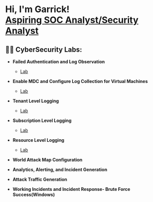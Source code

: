 <h1>Hi, I'm Garrick! <br/><a href="www.linkedin.com/in/garrick-jackson-jr-493723245">Aspiring SOC Analyst/Security Analyst</a>

<h2>👨‍💻 CyberSecurity Labs:</h2>

- <b>Failed Authentication and Log Observation</b>
  - [Lab ](https://github.com/garrick8jackson/Lab-1)
- <b>Enable MDC and Configure Log Collection for Virtual Machines</b>
  - [Lab](https://github.com/garrick8jackson/Lab-2)
- <b>Tenant Level Logging</b>
  - [Lab](https://github.com/garrick8jackson/Lab-3)

- <b>Subscription Level Logging</b>
  - [Lab](https://github.com/garrick8jackson/Lab-4)
 
- <b>Resource Level Logging</b>
  - [Lab](https://github.com/garrick8jackson/Lab-5)
- <b>World Attack Map Configuration</b>

- <b>Analytics, Alerting, and Incident Generation</b>

- <b>Attack Traffic Generation</b>

- <b>Working Incidents and Incident Response- Brute Force Success(Windows)</b>

<!--
**joshmadakor1/joshmadakor1** is a ✨ _special_ ✨ repository because its `README.md` (this file) appears on your GitHub profile.

Here are some ideas to get you started:

- 🔭 I’m currently working on ...
- 🌱 I’m currently learning ...
- 👯 I’m looking to collaborate on ...
- 🤔 I’m looking for help with ...
- 💬 Ask me about ...
- 📫 How to reach me: ...
- 😄 Pronouns: ...
- ⚡ Fun fact: ...
